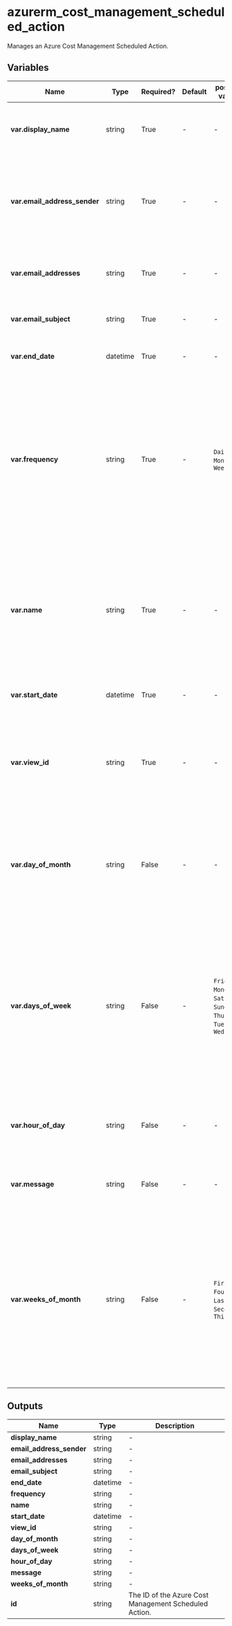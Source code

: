 # azurerm_cost_management_scheduled_action

Manages an Azure Cost Management Scheduled Action.

## Variables

| Name | Type | Required? | Default  | possible values | Description |
| ---- | ---- | --------- | -------- | ----------- | ----------- |
| **var.display_name** | string | True | -  |  -  | User visible input name of the Cost Management Scheduled Action. | 
| **var.email_address_sender** | string | True | -  |  -  | Email address of the point of contact that should get the unsubscribe requests of Scheduled Action notification emails. | 
| **var.email_addresses** | string | True | -  |  -  | Specifies a list of email addresses that will receive the Scheduled Action. | 
| **var.email_subject** | string | True | -  |  -  | Subject of the email. Length is limited to 70 characters. | 
| **var.end_date** | datetime | True | -  |  -  | The end date and time of the Scheduled Action (UTC). | 
| **var.frequency** | string | True | -  |  `Daily`, `Monthly`, `Weekly`  | Frequency of the schedule. Possible values are `Daily`, `Monthly` and `Weekly`. Value `Monthly` requires either `weeks_of_month` and `days_of_week` or `day_of_month` to be specified. Value `Weekly` requires `days_of_week` to be specified. | 
| **var.name** | string | True | -  |  -  | The name which should be used for this Azure Cost Management Scheduled Action. Changing this forces a new Azure Cost Management Scheduled Action to be created. | 
| **var.start_date** | datetime | True | -  |  -  | The start date and time of the Scheduled Action (UTC). | 
| **var.view_id** | string | True | -  |  -  | The ID of the Cost Management View that is used by the Scheduled Action. Changing this forces a new resource to be created. | 
| **var.day_of_month** | string | False | -  |  -  | UTC day on which cost analysis data will be emailed. Must be between `1` and `31`. This property is applicable when `frequency` is `Monthly`. | 
| **var.days_of_week** | string | False | -  |  `Friday`, `Monday`, `Saturday`, `Sunday`, `Thursday`, `Tuesday`, `Wednesday`  | Specifies a list of day names on which cost analysis data will be emailed. This property is applicable when frequency is `Weekly` or `Monthly`. Possible values are `Friday`, `Monday`, `Saturday`, `Sunday`, `Thursday`, `Tuesday` and `Wednesday`. | 
| **var.hour_of_day** | string | False | -  |  -  | UTC time at which cost analysis data will be emailed. Must be between `0` and `23`. | 
| **var.message** | string | False | -  |  -  | Message to be added in the email. Length is limited to 250 characters. | 
| **var.weeks_of_month** | string | False | -  |  `First`, `Fourth`, `Last`, `Second`, `Third`  | Specifies a list of weeks in which cost analysis data will be emailed. This property is applicable when `frequency` is `Monthly` and used in combination with `days_of_week`. Possible values are `First`, `Fourth`, `Last`, `Second` and `Third`. | 



## Outputs

| Name | Type | Description |
| ---- | ---- | --------- | 
| **display_name** | string  | - | 
| **email_address_sender** | string  | - | 
| **email_addresses** | string  | - | 
| **email_subject** | string  | - | 
| **end_date** | datetime  | - | 
| **frequency** | string  | - | 
| **name** | string  | - | 
| **start_date** | datetime  | - | 
| **view_id** | string  | - | 
| **day_of_month** | string  | - | 
| **days_of_week** | string  | - | 
| **hour_of_day** | string  | - | 
| **message** | string  | - | 
| **weeks_of_month** | string  | - | 
| **id** | string  | The ID of the Azure Cost Management Scheduled Action. | 